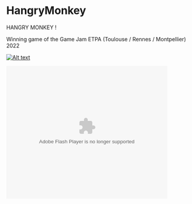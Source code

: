 # HangryMonkey
HANGRY MONKEY !

Winning game of the Game Jam ETPA (Toulouse / Rennes / Montpellier) 2022



[![Alt text](https://img.youtube.com/vi/VID/0.jpg)](https://www.youtube.com/watch?v=5wBDeJlw7uA)


<object width="425" height="350">
  <param name="movie" value="https://www.youtube.com/watch?v=5wBDeJlw7uA" />
  <param name="wmode" value="transparent" />
  <embed src="https://www.youtube.com/watch?v=5wBDeJlw7uA"
         type="application/x-shockwave-flash"
         wmode="transparent" width="425" height="350" />
</object>
